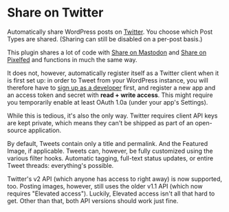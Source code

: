 # Share on Twitter
Automatically share WordPress posts on [Twitter](https://twitter.com/). You choose which Post Types are shared. (Sharing can still be disabled on a per-post basis.)

This plugin shares a lot of code with [Share on Mastodon](https://github.com/janboddez/share-on-mastodon) and [Share on Pixelfed](https://github.com/janboddez/share-on-pixelfed) and functions in much the same way.

It does not, however, automatically register itself as a Twitter client when it is first set up: in order to Tweet from your WordPress instance, you will therefore have to [sign up as a developer](https://developer.twitter.com/en/portal/dashboard) first, and register a new app and an access token and secret with **read + write access**. This might require you temporarily enable at least OAuth 1.0a (under your app's Settings).

While this is tedious, it's also the only way. Twitter requires client API keys are kept private, which means they can't be shipped as part of an open-source application.

By default, Tweets contain only a title and permalink. And the Featured Image, if applicable. Tweets can, however, be fully customized using the various filter hooks. Automatic tagging, full-text status updates, or entire Tweet threads: everything's possible.

Twitter's v2 API (which anyone has access to right away) is now supported, too. Posting images, however, still uses the older v1.1 API (which now requires "Elevated access"). Luckily, Elevated access isn't all that hard to get. Other than that, both API versions should work just fine.
